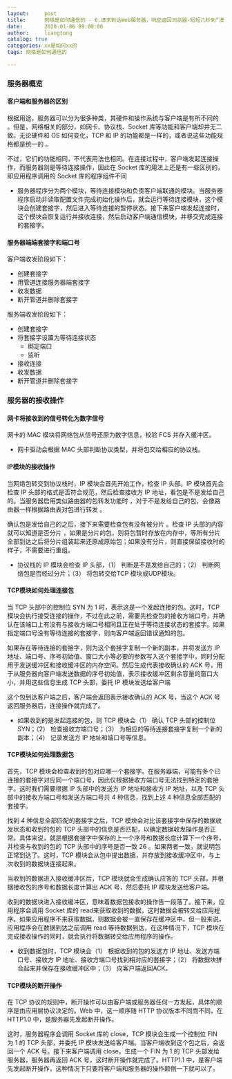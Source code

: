 ```yaml
---
layout:     post
title:      网络是如何通信的 - 6.请求到达Web服务器，响应返回浏览器-短短几秒到“漫长旅程”迎来终点
date:       2020-01-06 09:00:00
author:     liangtong
catalog: true
categories: xx是如何xx的
tags: 网络是如何通信的

---
```



### 服务器概览

#### 客户端和服务器的区别

根据用途，服务器可以分为很多种类，其硬件和操作系统与客户端是有所不同的 。但是，网络相关的部分，如网卡、协议栈、Socket 库等功能和客户端却并无二致。无论硬件和 OS 如何变化，TCP 和 IP 的功能都是一样的，或者说这些功能规格都是统一的 。

不过，它们的功能相同，不代表用法也相同。在连接过程中，客户端发起连接操作，而服务器则是等待连接操作，因此在 Socket 库的用法上还是有一些区别的，即应用程序调用的 Socket 库的程序组件不同

+ 服务器程序分为两个模块，等待连接模块和负责客户端联通的模块。当服务器程序启动并读取配置文件完成初始化操作后，就会运行等待连接模块，这个模块会创建套接字，然后进入等待连接的暂停状态。接下来客户端发起连接时，这个模块会恢复运行并接收连接，然后启动客户端通信模块，并移交完成连接的套接字。



#### 服务器端端套接字和端口号



客户端收发阶段如下：

+ 创建套接字
+ 用管道连接服务器端套接字
+ 收发数据
+ 断开管道并删除套接字

服务端收发阶段如下：

+ 创建套接字
+ 将套接字设置为等待连接状态
  + 绑定端口
  + 监听
+ 接收连接
+ 收发数据
+ 断开管道并删除套接字



### 服务器的接收操作

#### 网卡将接收到的信号转化为数字信号

网卡的 MAC 模块将网络包从信号还原为数字信息，校验 FCS 并存入缓冲区。

+ 网卡驱动会根据 MAC 头部判断协议类型，并将包交给相应的协议栈。

#### IP模块的接收操作

当网络包转交到协议栈时，IP 模块会首先开始工作，检查 IP 头部。IP 模块首先会检查 IP 头部的格式是否符合规范，然后检查接收方 IP 地址，看包是不是发给自己的。当服务器启用类似路由器的包转发功能时 ，对于不是发给自己的包，会像路由器一样根据路由表对包进行转发 。

确认包是发给自己的之后，接下来需要检查包有没有被分片 。检查 IP 头部的内容就可以知道是否分片 ，如果是分片的包，则将包暂时存放在内存中，等所有分片全部到达之后将分片组装起来还原成原始包；如果没有分片，则直接保留接收时的样子，不需要进行重组。

+ 协议栈的 IP 模块会检查 IP 头部，（1） 判断是不是发给自己的；（2） 判断网络包是否经过分片；（3） 将包转交给TCP 模块或UDP模块。

#### TCP模块如何处理连接包

当 TCP 头部中的控制位 SYN 为 1 时，表示这是一个发起连接的包。这时，TCP 模块会执行接受连接的操作，不过在此之前，需要先检查包的接收方端口号，并确认在该端口上有没有与接收方端口号相同且正在处于等待连接状态的套接字。如果指定端口号没有等待连接的套接字，则向客户端返回错误通知的包。

如果存在等待连接的套接字，则为这个套接字复制一个新的副本，并将发送方 IP 地址、端口号、序号初始值、窗口大小等必要的参数写入这个套接字中，同时分配用于发送缓冲区和接收缓冲区的内存空间。然后生成代表接收确认的 ACK 号，用于从服务器向客户端发送数据的序号初始值，表示接收缓冲区剩余容量的窗口大小，并用这些信息生成 TCP 头部，委托 IP 模块发送给客户端

这个包到达客户端之后，客户端会返回表示接收确认的 ACK 号，当这个 ACK 号返回服务器后，连接操作就完成了。



+ 如果收到的是发起连接的包，则 TCP 模块会（1） 确认 TCP 头部的控制位SYN；（2） 检查接收方端口号；（3） 为相应的等待连接套接字复制一个新的副本；（4） 记录发送方 IP 地址和端口号等信息。

#### TCP模块如何处理数据包

首先，TCP 模块会检查收到的包对应哪一个套接字。在服务器端，可能有多个已连接的套接字对应同一个端口号，因此仅根据接收方端口号无法找到特定的套接字。这时我们需要根据 IP 头部中的发送方 IP 地址和接收方 IP 地址，以及 TCP 头部中的接收方端口号和发送方端口号共 4 种信息，找到上述 4 种信息全部匹配的套接字。

找到 4 种信息全部匹配的套接字之后，TCP 模块会对比该套接字中保存的数据收发状态和收到的包的 TCP 头部中的信息是否匹配，以确定数据收发操作是否正常。具体来说，就是根据套接字中保存的上一个序号和数据长度计算下一个序号，并检查与收到的包的 TCP 头部中的序号是否一致 26 。如果两者一致，就说明包正常到达了。这时，TCP 模块会从包中提出数据，并存放到接收缓冲区中，与上次收到的数据块连接起来。

当收到的数据进入接收缓冲区后，TCP 模块就会生成确认应答的 TCP 头部，并根据接收包的序号和数据长度计算出 ACK 号，然后委托 IP 模块发送给客户端。

收到的数据块进入接收缓冲区，意味着数据包接收的操作告一段落了。接下来，应用程序会调用 Socket 库的 read来获取收到的数据，这时数据会被转交给应用程序。如果应用程序不来获取数据，则数据会被一直保存在缓冲区中，但一般来说，应用程序会在数据到达之前调用 read 等待数据到达，在这种情况下，TCP 模块在完成接收操作的同时，就会执行将数据转交给应用程序的操作。

+ 收到数据包时，TCP 模块会（1） 根据收到的包的发送方 IP 地址、发送方端口号、接收方 IP 地址、接收方端口号找到相对应的套接字；（2） 将数据块拼合起来并保存在接收缓冲区中；（3） 向客户端返回ACK。



#### TCP模块的断开操作

在 TCP 协议的规则中，断开操作可以由客户端或服务器任何一方发起，具体的顺序是由应用层协议决定的。Web 中，这一顺序随 HTTP 协议版本不同而不同，在 HTTP1.0 中，是服务器先发起断开操作。

这时，服务器程序会调用 Socket 库的 close，TCP 模块会生成一个控制位 FIN 为 1 的 TCP 头部，并委托 IP 模块发送给客户端。当客户端收到这个包之后，会返回一个 ACK 号。接下来客户端调用 close，生成一个 FIN 为 1 的 TCP 头部发给服务器，服务器再返回 ACK 号，这时断开操作就完成了。HTTP1.1 中，是客户端先发起断开操作，这种情况下只要将客户端和服务器的操作颠倒一下就可以了。







































